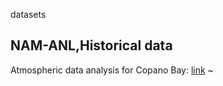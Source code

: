 datasets

## NAM-ANL,Historical data

Atmospheric data analysis for Copano Bay:
 [link](https://www.ncei.noaa.gov/thredds/catalog/model-namanl-old/catalog.html)
                                                                                                                   ~                               
